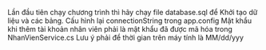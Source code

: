 ﻿Lần đầu tiên chạy chương trình thì hãy chạy file database.sql để Khởi tạo dữ liệu và các bảng.
Cấu hình lại connectionString trong app.config
Mật khẩu khi thêm tài khoản nhân viên phải là mật khẩu đã được mã hóa trong NhanVienService.cs
Lưu ý phải để thời gian trên máy tính là MM/dd/yyy